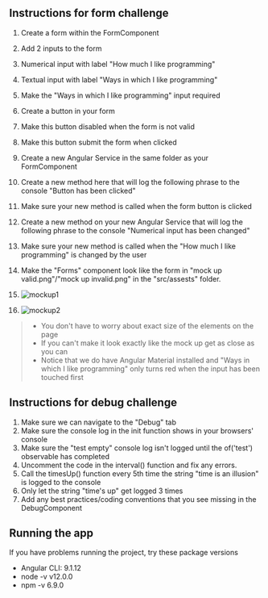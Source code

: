 ## Instructions for form challenge

1. Create a form within the FormComponent

2. Add 2 inputs to the form

  1. Numerical input with label "How much I like programming"
  2. Textual input with label "Ways in which I like programming"

3. Make the "Ways in which I like programming" input required

4. Create a button in your form

  1. Make this button disabled when the form is not valid
  2. Make this button submit the form when clicked

5. Create a new Angular Service in the same folder as your FormComponent

  1. Create a new method here that will log the following phrase to the console "Button has been clicked"
  2. Make sure your new method is called when the form button is clicked

6. Create a new method on your new Angular Service that will log the following phrase to the console "Numerical input has been changed"

  1. Make sure your new method is called when the "How much I like programming" is changed by the user

7. Make the "Forms" component look like the form in "mock up valid.png"/"mock up invalid.png" in the "src/assests" folder. 
  1. ![mockup1](https://github.com/tjwoods58DL/Angular-Challenge/blob/master/src/assets/mock%20up%20valid.png)
  2. ![mockup2](https://github.com/tjwoods58DL/Angular-Challenge/blob/master/src/assets/mock%20up%20invalid.png)

> - You don't have to worry about exact size of the elements on the page
> - If you can't make it look exactly like the mock up get as close as you can
> - Notice that we do have Angular Material installed and "Ways in which I like programming" only turns red when the input has been touched first


## Instructions for debug challenge

1. Make sure we can navigate to the "Debug" tab
2. Make sure the console log in the init function shows in your browsers' console
3. Make sure the "test empty" console log isn't logged until the of('test') observable has completed
4. Uncomment the code in the interval() function and fix any errors.
5. Call the timesUp() function every 5th time the string "time is an illusion" is logged to the console
6. Only let the string "time's up" get logged 3 times
7. Add any best practices/coding conventions that you see missing in the DebugComponent

## Running the app

If you have problems running the project, try these package versions
- Angular CLI: 9.1.12
- node -v v12.0.0
- npm -v 6.9.0
